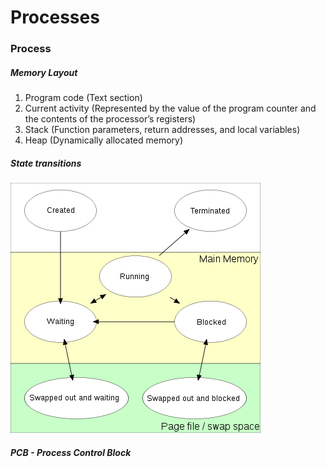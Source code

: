 # Processes

### Process

##### Memory Layout

1. Program code (Text section)
2. Current activity (Represented by the value of the program counter and the contents of the processor’s registers)
3. Stack (Function parameters, return addresses, and local variables)
4. Heap (Dynamically allocated memory)

##### State transitions

![](/images/Process-States.png)

##### PCB - Process Control Block

